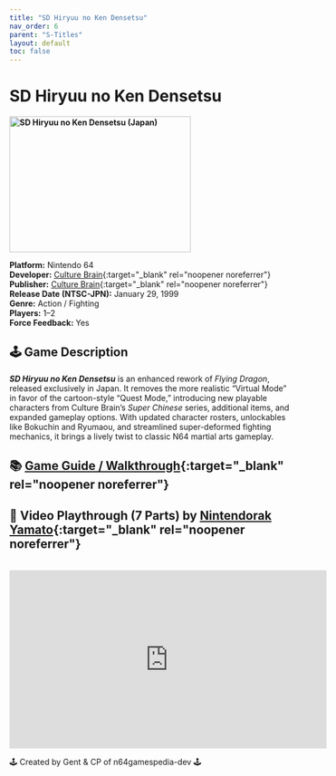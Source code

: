```yaml
---
title: "SD Hiryuu no Ken Densetsu"
nav_order: 6
parent: "S-Titles"
layout: default
toc: false
---
```


# SD Hiryuu no Ken Densetsu

<b>
<img src="https://images.launchbox-app.com/65655157-9a08-424c-85d6-60b01be29931.png" alt="SD Hiryuu no Ken Densetsu (Japan)" width="320" height="240" />
</b>

**Platform:** Nintendo 64  
**Developer:** [Culture Brain](https://en.wikipedia.org/wiki/Culture_Brain){:target="_blank" rel="noopener noreferrer"}  
**Publisher:** [Culture Brain](https://en.wikipedia.org/wiki/Culture_Brain){:target="_blank" rel="noopener noreferrer"}  
**Release Date (NTSC-JPN):** January 29, 1999  
**Genre:** Action / Fighting  
**Players:** 1–2  
**Force Feedback:** Yes  

## 🕹️ Game Description
<em><strong>SD Hiryuu no Ken Densetsu</strong></em> is an enhanced rework of *Flying Dragon*, released exclusively in Japan. It removes the more realistic “Virtual Mode” in favor of the cartoon-style “Quest Mode,” introducing new playable characters from Culture Brain’s *Super Chinese* series, additional items, and expanded gameplay options. With updated character rosters, unlockables like Bokuchin and Ryumaou, and streamlined super-deformed fighting mechanics, it brings a lively twist to classic N64 martial arts gameplay.

## 📚 [Game Guide / Walkthrough](https://gamefaqs.gamespot.com/n64/576685-sd-hiryu-no-ken-densetsu/faqs/54010){:target="_blank" rel="noopener noreferrer"}

## 🎥 Video Playthrough (7 Parts) by [Nintendorak Yamato](https://www.youtube.com/channel/UCkWbaLp2cpz8ISGNmmUFc_A){:target="_blank" rel="noopener noreferrer"}
<br />
<iframe width="560" height="315" src="https://www.youtube.com/embed/videoseries?list=PLjvhAmA2WoAxgHsMe0oFWPUP_xq2r-aar" title="SD Hiryuu no Ken Densetsu – Nintendorak Yamato" frameborder="0" allowfullscreen></iframe>

🕹️ Created by Gent & CP of n64gamespedia-dev 🕹️

<!-- Vault Format: n64gamespedia-dev -->
<!-- Protocol Source: _vault-specs/format-protocol.md -->
